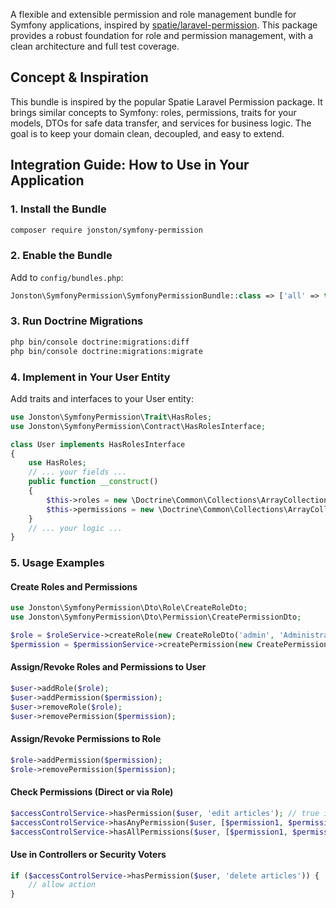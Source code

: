 

A flexible and extensible permission and role management bundle for Symfony applications, inspired by [spatie/laravel-permission](https://github.com/spatie/laravel-permission). This package provides a robust foundation for role and permission management, with a clean architecture and full test coverage.

## Concept & Inspiration
This bundle is inspired by the popular Spatie Laravel Permission package. It brings similar concepts to Symfony: roles, permissions, traits for your models, DTOs for safe data transfer, and services for business logic. The goal is to keep your domain clean, decoupled, and easy to extend.

## Integration Guide: How to Use in Your Application

### 1. Install the Bundle
```bash
composer require jonston/symfony-permission
```

### 2. Enable the Bundle
Add to `config/bundles.php`:
```php
Jonston\SymfonyPermission\SymfonyPermissionBundle::class => ['all' => true],
```

### 3. Run Doctrine Migrations
```bash
php bin/console doctrine:migrations:diff
php bin/console doctrine:migrations:migrate
```

### 4. Implement in Your User Entity
Add traits and interfaces to your User entity:
```php
use Jonston\SymfonyPermission\Trait\HasRoles;
use Jonston\SymfonyPermission\Contract\HasRolesInterface;

class User implements HasRolesInterface
{
    use HasRoles;
    // ... your fields ...
    public function __construct()
    {
        $this->roles = new \Doctrine\Common\Collections\ArrayCollection();
        $this->permissions = new \Doctrine\Common\Collections\ArrayCollection();
    }
    // ... your logic ...
}
```

### 5. Usage Examples

#### Create Roles and Permissions
```php
use Jonston\SymfonyPermission\Dto\Role\CreateRoleDto;
use Jonston\SymfonyPermission\Dto\Permission\CreatePermissionDto;

$role = $roleService->createRole(new CreateRoleDto('admin', 'Administrator role'));
$permission = $permissionService->createPermission(new CreatePermissionDto('edit articles', 'Can edit articles'));
```

#### Assign/Revoke Roles and Permissions to User
```php
$user->addRole($role);
$user->addPermission($permission);
$user->removeRole($role);
$user->removePermission($permission);
```

#### Assign/Revoke Permissions to Role
```php
$role->addPermission($permission);
$role->removePermission($permission);
```

#### Check Permissions (Direct or via Role)
```php
$accessControlService->hasPermission($user, 'edit articles'); // true if user or any role has permission
$accessControlService->hasAnyPermission($user, [$permission1, $permission2]);
$accessControlService->hasAllPermissions($user, [$permission1, $permission2]);
```

#### Use in Controllers or Security Voters
```php
if ($accessControlService->hasPermission($user, 'delete articles')) {
    // allow action
}
